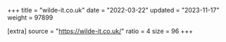 +++
title = "wilde-it.co.uk"
date = "2022-03-22"
updated = "2023-11-17"
weight = 97899

[extra]
source = "https://wilde-it.co.uk/"
ratio = 4
size = 96
+++
